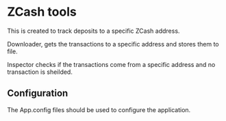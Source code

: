 # ZCash tools

This is created to track deposits to a specific ZCash address.

Downloader, gets the transactions to a specific address and stores them to file.

Inspector checks if the transactions come from a specific address and no transaction is sheilded.

## Configuration

The App.config files should be used to configure the application.